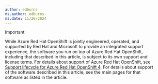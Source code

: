 ```yaml
---
author: edburns
ms.author: edburns
ms.date: 11/26/2024
---
```



> [!IMPORTANT]
> While Azure Red Hat OpenShift is jointly engineered, operated, and supported by Red Hat and Microsoft to provide an integrated support experience, the software you run on top of Azure Red Hat OpenShift, including that described in this article, is subject to its own support and license terms. For details about support of Azure Red Hat OpenShift, see [Support lifecycle for Azure Red Hat OpenShift 4](../support-lifecycle.md). For details about support of the software described in this article, see the main pages for that software as listed in the article.
